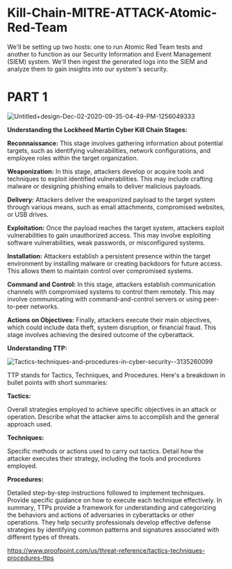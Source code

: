 # Kill-Chain-MITRE-ATTACK-Atomic-Red-Team

We'll be setting up two hosts: one to run Atomic Red Team tests and another to function as our Security Information and Event Management (SIEM) system. We'll then ingest the generated logs into the SIEM and analyze them to gain insights into our system's security.

# PART 1

![Untitled+design-Dec-02-2020-09-35-04-49-PM-1256049333](https://github.com/sharpleynate/Kill-Chain-MITRE-ATTACK-Atomic-Red-Team/assets/114451775/70174956-94d8-4261-896e-4b6833a3603a)


**Understanding the Lockheed Martin Cyber Kill Chain Stages:**

**Reconnaissance:** This stage involves gathering information about potential targets, such as identifying vulnerabilities, network configurations, and employee roles within the target organization.

**Weaponization:** In this stage, attackers develop or acquire tools and techniques to exploit identified vulnerabilities. This may include crafting malware or designing phishing emails to deliver malicious payloads.

**Delivery:** Attackers deliver the weaponized payload to the target system through various means, such as email attachments, compromised websites, or USB drives.

**Exploitation:** Once the payload reaches the target system, attackers exploit vulnerabilities to gain unauthorized access. This may involve exploiting software vulnerabilities, weak passwords, or misconfigured systems.

**Installation:** Attackers establish a persistent presence within the target environment by installing malware or creating backdoors for future access. This allows them to maintain control over compromised systems.

**Command and Control:** In this stage, attackers establish communication channels with compromised systems to control them remotely. This may involve communicating with command-and-control servers or using peer-to-peer networks.

**Actions on Objectives:** Finally, attackers execute their main objectives, which could include data theft, system disruption, or financial fraud. This stage involves achieving the desired outcome of the cyberattack.

**Understanding TTP:** 

![Tactics-techniques-and-procedures-in-cyber-security--3135260099](https://github.com/sharpleynate/Kill-Chain-MITRE-ATTACK-Atomic-Red-Team/assets/114451775/2a6fbc2f-63d8-43c3-a2dd-6892ddcaed29)

TTP stands for Tactics, Techniques, and Procedures. Here's a breakdown in bullet points with short summaries:

**Tactics:**

Overall strategies employed to achieve specific objectives in an attack or operation.
Describe what the attacker aims to accomplish and the general approach used.

**Techniques:**

Specific methods or actions used to carry out tactics.
Detail how the attacker executes their strategy, including the tools and procedures employed.

**Procedures:**

Detailed step-by-step instructions followed to implement techniques.
Provide specific guidance on how to execute each technique effectively.
In summary, TTPs provide a framework for understanding and categorizing the behaviors and actions of adversaries in cyberattacks or other operations. They help security professionals develop effective defense strategies by identifying common patterns and signatures associated with different types of threats.

https://www.proofpoint.com/us/threat-reference/tactics-techniques-procedures-ttps

